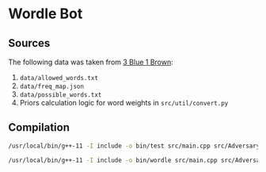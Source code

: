 # Wordle Bot

## Sources

The following data was taken from [3 Blue 1 Brown](https://github.com/3b1b/videos/tree/master/_2022/wordle):

1. `data/allowed_words.txt`
2. `data/freq_map.json`
3. `data/possible_words.txt`
4. Priors calculation logic for word weights in `src/util/convert.py`

## Compilation

```sh
/usr/local/bin/g++-11 -I include -o bin/test src/main.cpp src/Adversary.cpp -Wall -Wextra -Wshadow -Wdouble-promotion -Wformat=2 -Wformat-overflow -Wformat-truncation -Wundef -fno-common

/usr/local/bin/g++-11 -I include -o bin/wordle src/main.cpp src/Adversary.cpp -Ofast
```
